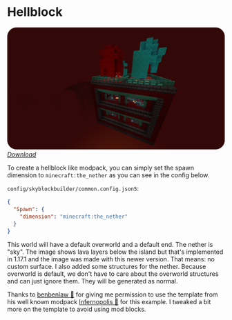 # Hellblock

![Starting template](../../assets/examples/hellblock/start_template.png)
_[Download](https://github.com/MelanX/SkyblockBuilder/raw/gh-pages/assets/examples/downloads/1.16.x/hellblock.zip)_

To create a hellblock like modpack, you can simply set the spawn dimension to `minecraft:the_nether` as you can see in
the config below.

`config/skyblockbuilder/common.config.json5`:
```json
{
  "Spawn": {
    "dimension": "minecraft:the_nether"
  }
}
```

This world will have a default overworld and a default end. The nether is "sky". The image shows lava layers below the
island but that's implemented in 1.17.1 and the image was made with this newer version. That means: no custom surface.
I also added some structures for the nether. Because overworld is default, we don't have to care about the overworld
structures and can just ignore them. They will be generated as normal.

Thanks to [benbenlaw 🔗](https://www.curseforge.com/members/benbenlaw/projects) for giving me permission to use the 
template from his well known modpack [Infernopolis 🔗](https://www.curseforge.com/minecraft/modpacks/infernopolis) for 
this example. I tweaked a bit more on the template to avoid using mod blocks.
